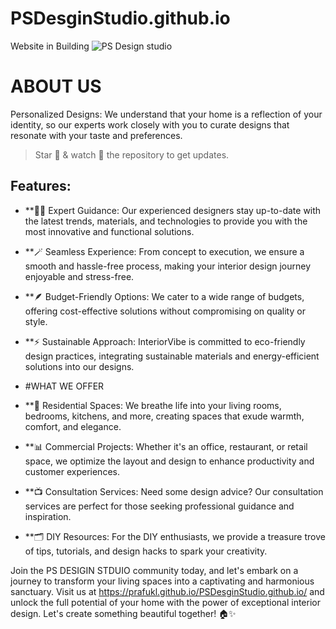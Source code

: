 # PSDesginStudio.github.io
Website in Building
![PS Design studio](https://github.com/Prafukl/PSDesginStudio.github.io/assets/100024686/53b0cedd-542b-43e3-b944-238551436243)



# ABOUT US 

Personalized Designs: We understand that your home is a reflection of your identity, so our experts work closely with you to curate designs that resonate with your taste and preferences.

> Star 🌟 & watch 👀 the repository to get updates.

## Features:

- **🧑‍💻 Expert Guidance: Our experienced designers stay up-to-date with the latest trends, materials, and technologies to provide you with the most innovative and functional solutions.
- **🪄 Seamless Experience: From concept to execution, we ensure a smooth and hassle-free process, making your interior design journey enjoyable and stress-free.
- **🪶 Budget-Friendly Options: We cater to a wide range of budgets, offering cost-effective solutions without compromising on quality or style.
- **⚡️  Sustainable Approach: InteriorVibe is committed to eco-friendly design practices, integrating sustainable materials and energy-efficient solutions into our designs.

- #WHAT WE OFFER 
- **💾 Residential Spaces: We breathe life into your living rooms, bedrooms, kitchens, and more, creating spaces that exude warmth, comfort, and elegance.
- **📊 Commercial Projects: Whether it's an office, restaurant, or retail space, we optimize the layout and design to enhance productivity and customer experiences.
- **📺 Consultation Services: Need some design advice? Our consultation services are perfect for those seeking professional guidance and inspiration.
- **🗂 DIY Resources: For the DIY enthusiasts, we provide a treasure trove of tips, tutorials, and design hacks to spark your creativity.


Join the PS DESIGIN STDUIO community today, and let's embark on a journey to transform your living spaces into a captivating and harmonious sanctuary. Visit us at https://prafukl.github.io/PSDesginStudio.github.io/   and unlock the full potential of your home with the power of exceptional interior design. Let's create something beautiful together! 🏠✨
